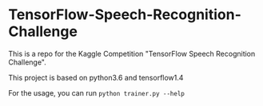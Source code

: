 # TensorFlow-Speech-Recognition-Challenge
This is a repo for the Kaggle Competition "TensorFlow Speech Recognition Challenge".

This project is based on python3.6 and tensorflow1.4 


For the usage, you can run `python trainer.py --help`

